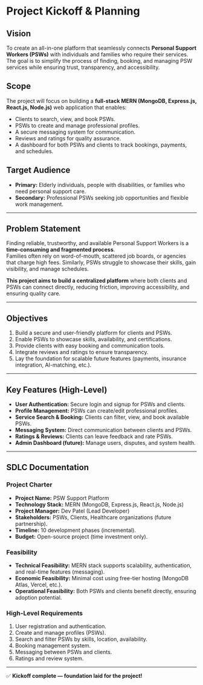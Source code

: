 # Project Kickoff & Planning

## Vision
To create an all-in-one platform that seamlessly connects **Personal Support Workers (PSWs)** with individuals and families who require their services.  
The goal is to simplify the process of finding, booking, and managing PSW services while ensuring trust, transparency, and accessibility.

## Scope
The project will focus on building a **full-stack MERN (MongoDB, Express.js, React.js, Node.js)** web application that enables:
- Clients to search, view, and book PSWs.
- PSWs to create and manage professional profiles.
- A secure messaging system for communication.
- Reviews and ratings for quality assurance.
- A dashboard for both PSWs and clients to track bookings, payments, and schedules.

## Target Audience
- **Primary:** Elderly individuals, people with disabilities, or families who need personal support care.  
- **Secondary:** Professional PSWs seeking job opportunities and flexible work management.

---

## Problem Statement
Finding reliable, trustworthy, and available Personal Support Workers is a **time-consuming and fragmented process**.  
Families often rely on word-of-mouth, scattered job boards, or agencies that charge high fees. Similarly, PSWs struggle to showcase their skills, gain visibility, and manage schedules.  

**This project aims to build a centralized platform** where both clients and PSWs can connect directly, reducing friction, improving accessibility, and ensuring quality care.

---

## Objectives
1. Build a secure and user-friendly platform for clients and PSWs.  
2. Enable PSWs to showcase skills, availability, and certifications.  
3. Provide clients with easy booking and communication tools.  
4. Integrate reviews and ratings to ensure transparency.  
5. Lay the foundation for scalable future features (payments, insurance integration, AI-matching, etc.).

---

## Key Features (High-Level)
- **User Authentication:** Secure login and signup for PSWs and clients.  
- **Profile Management:** PSWs can create/edit professional profiles.  
- **Service Search & Booking:** Clients can filter, view, and book available PSWs.  
- **Messaging System:** Direct communication between clients and PSWs.  
- **Ratings & Reviews:** Clients can leave feedback and rate PSWs.  
- **Admin Dashboard (future):** Manage users, disputes, and system health.  

---

## SDLC Documentation  

### Project Charter
- **Project Name:** PSW Support Platform  
- **Technology Stack:** MERN (MongoDB, Express.js, React.js, Node.js)  
- **Project Manager:** Dev Patel (Lead Developer)  
- **Stakeholders:** PSWs, Clients, Healthcare organizations (future partnership).  
- **Timeline:** 10 development phases (incremental).  
- **Budget:** Open-source project (time investment only).  

### Feasibility
- **Technical Feasibility:** MERN stack supports scalability, authentication, and real-time features (messaging).  
- **Economic Feasibility:** Minimal cost using free-tier hosting (MongoDB Atlas, Vercel, etc.).  
- **Operational Feasibility:** Both PSWs and clients benefit directly, ensuring adoption potential.  

### High-Level Requirements
1. User registration and authentication.  
2. Create and manage profiles (PSWs).  
3. Search and filter PSWs by skills, location, availability.  
4. Booking management system.  
5. Messaging between PSWs and clients.  
6. Ratings and review system.  

---
✅ **Kickoff complete — foundation laid for the project!**
